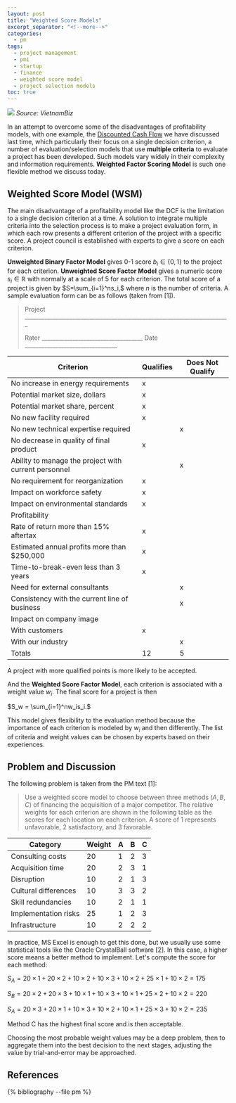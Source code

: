 ```yaml
---
layout: post
title: "Weighted Score Models"
excerpt_separator: "<!--more-->"
categories:
  - pm
tags:
  - project management
  - pmi
  - startup
  - finance
  - weighted score model
  - project selection models
toc: true
---
```

![](https://cdn.vietnambiz.vn/thumb_w/685/2020/1/15/photo-1579086844831-15790868448431355134475-crop-1579086898177619343716.jpg)
_Source: VietnamBiz_

In an attempt to overcome some of the disadvantages of profitability models, with one example, the [Discounted Cash Flow](/pm/2021/06/01/discounted-cash-flow.html) we have discussed last time, which particularly their focus on a single decision criterion, a number of evaluation/selection models that use **multiple criteria** to evaluate a project has been developed. 
Such models vary widely in their complexity and information requirements.
**Weighted Factor Scoring Model** is such one flexible method we discuss today.
<!--more-->

## Weighted Score Model (WSM)

The main disadvantage of a profitability model like the DCF is the limitation to a single decision criterion at a time.
A solution to integrate multiple criteria into the selection process is to make a project evaluation form, in which each row presents a different criterion of the project with a specific score.
A project council is established with experts to give a score on each criterion.

**Unweighted Binary Factor Model** gives 0-1 score $b_i\in\{0,1\}$ to the project for each criterion.
**Unweighted Score Factor Model** gives a numeric score $s_i\in\mathbb{R}$ with normally at a scale of 5 for each criterion.
The total score of a project is given by
$S=\sum_{i=1}^ns_i,$
where $n$ is the number of criteria.
A sample evaluation form can be as follows (taken from [1]).

> Project _________________________________________________________________________
>
> Rater ____________________________________ Date _________________________________

| Criterion | Qualifies | Does Not Qualify |
| --- | --- | --- |
| No increase in energy requirements | x | |
| Potential market size, dollars |x||
| Potential market share, percent |x||
| No new facility required |x||
| No new technical expertise required ||x|
| No decrease in quality of final product |x||
| Ability to manage the project with current personnel ||x|
| No requirement for reorganization |x||
| Impact on workforce safety |x||
| Impact on environmental standards |x||
| Profitability |||
| Rate of return more than 15% aftertax |x||
| Estimated annual profits more than $250,000 |x||
| Time-to-break-even less than 3 years |x||
| Need for external consultants ||x|
| Consistency with the current line of business ||x|
| Impact on company image |||
|   With customers |x||
|   With our industry ||x|
| Totals |  12 | 5 |

A project with more qualified points is more likely to be accepted.

And the **Weighted Score Factor Model**, each criterion is associated with a weight value $w_i$.
The final score for a project is then

$S_w = \sum_{i=1}^nw_is_i.$

This model gives flexibility to the evaluation method because the importance of each criterion is modeled by $w_i$ and then differently.
The list of criteria and weight values can be chosen by experts based on their experiences.
## Problem and Discussion

The following problem is taken from the PM text [1]:

> Use a weighted score model to choose between three methods $(A, B, C)$ of financing the acquisition of a major competitor.
> The relative weights for each criterion are shown in the following table as the scores for each location on each criterion.
> A score of 1 represents unfavorable, 2 satisfactory, and 3 favorable.

|Category| Weight| A| B| C|
|---|---|---|---|---|
|Consulting costs| 20| 1| 2| 3|
|Acquisition time| 20| 2| 3| 1|
|Disruption| 10| 2| 1| 3|
|Cultural differences |10| 3| 3| 2|
|Skill redundancies| 10| 2| 1| 1|
|Implementation risks| 25| 1| 2| 3|
|Infrastructure| 10| 2| 2| 2|

In practice, MS Excel is enough to get this done, but we usually use some statistical tools like the Oracle CrystalBall software [2].
In this case, a higher score means a better method to implement.
Let's compute the score for each method:

$S_A = 20 \times 1 + 20 \times 2 + 10 \times 2 + 10 \times 3 + 10 \times 2 + 25 \times 1 + 10 \times 2 = 175$

$S_B = 20 \times 2 + 20 \times 3 + 10 \times 1 + 10 \times 3 + 10 \times 1 + 25 \times 2 + 10 \times 2 = 220$

$S_A = 20 \times 3 + 20 \times 1 + 10 \times 3 + 10 \times 2 + 10 \times 1 + 25 \times 3 + 10 \times 2 = 235$

Method C has the highest final score and is then acceptable.

Choosing the most probable weight values may be a deep problem, then to aggregate them into the best decision to the next stages, adjusting the value by trial-and-error may be approached.
## References

{% bibliography --file pm %}